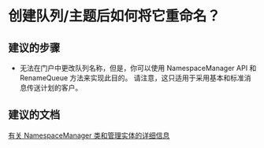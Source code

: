 <properties 
    pageTitle="How can I rename a queue/topic after I create it?" 
    description="创建队列/主题后如何将它重命名？" 
    service="microsoft.servicebus"
    resource="namespaces"
    authors="jtaubensee"
    displayOrder="3"
    selfHelpType="resource"
    supportTopicIds=""
    resourceTags="" 
    productPesIds="13186"
    cloudEnvironments="public,BlackForest,Fairfax" 
/>


# <a name="how-can-i-rename-a-queuetopic-after-i-create-it"></a>创建队列/主题后如何将它重命名？

## <a name="recommended-steps"></a>**建议的步骤**
* 无法在门户中更改队列名称，但是，你可以使用 NamespaceManager API 和 RenameQueue 方法来实现此目的。 请注意，这只适用于采用基本和标准消息传送计划的客户。

## <a name="recommended-documents"></a>**建议的文档**
[有关 NamespaceManager 类和管理实体的详细信息](https://msdn.microsoft.com/library/azure/microsoft.servicebus.namespacemanager.aspx)


<!--HONumber=Nov16_HO5-->


